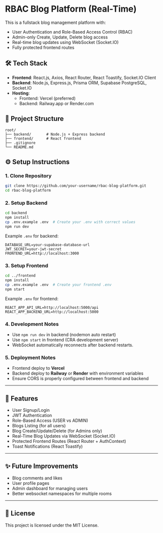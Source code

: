 # RBAC Blog Platform (Real-Time)

This is a fullstack blog management platform with:
- User Authentication and Role-Based Access Control (RBAC)
- Admin-only Create, Update, Delete blog access
- Real-time blog updates using WebSocket (Socket.IO)
- Fully protected frontend routes

## 🛠 Tech Stack

- **Frontend**: React.js, Axios, React Router, React Toastify, Socket.IO Client
- **Backend**: Node.js, Express.js, Prisma ORM, Supabase PostgreSQL, Socket.IO
- **Hosting**:
  - Frontend: Vercel (preferred)
  - Backend: Railway.app or Render.com

## 📂 Project Structure

```
root/
├── backend/       # Node.js + Express backend
├── frontend/      # React frontend
├── .gitignore
└── README.md
```

## ⚙️ Setup Instructions

### 1. Clone Repository

```bash
git clone https://github.com/your-username/rbac-blog-platform.git
cd rbac-blog-platform
```

### 2. Setup Backend

```bash
cd backend
npm install
cp .env.example .env  # Create your .env with correct values
npm run dev
```

Example `.env` for backend:

```
DATABASE_URL=your-supabase-database-url
JWT_SECRET=your-jwt-secret
FRONTEND_URL=http://localhost:3000
```

### 3. Setup Frontend

```bash
cd ../frontend
npm install
cp .env.example .env  # Create your frontend .env
npm start
```

Example `.env` for frontend:

```
REACT_APP_API_URL=http://localhost:5000/api
REACT_APP_BACKEND_URL=http://localhost:5000
```

### 4. Development Notes

- Use `npm run dev` in backend (nodemon auto restart)
- Use `npm start` in frontend (CRA development server)
- WebSocket automatically reconnects after backend restarts.

### 5. Deployment Notes

- Frontend deploy to **Vercel**
- Backend deploy to **Railway** or **Render** with environment variables
- Ensure CORS is properly configured between frontend and backend

---

## 🚀 Features

- User Signup/Login
- JWT Authentication
- Role-Based Access (USER vs ADMIN)
- Blogs Listing (for all users)
- Blog Create/Update/Delete (for Admins only)
- Real-Time Blog Updates via WebSocket (Socket.IO)
- Protected Frontend Routes (React Router + AuthContext)
- Toast Notifications (React Toastify)

---

## ✨ Future Improvements

- Blog comments and likes
- User profile pages
- Admin dashboard for managing users
- Better websocket namespaces for multiple rooms

---

## 📜 License

This project is licensed under the MIT License.

